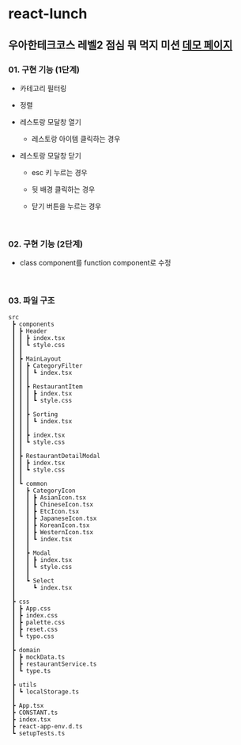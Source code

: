 # react-lunch

## 우아한테크코스 레벨2 점심 뭐 먹지 미션 [데모 페이지](https://suyoungj.github.io/react-lunch/)

### 01. 구현 기능 (1단계)

- 카테고리 필터링
- 정렬
- 레스토랑 모달창 열기
  - 레스토랑 아이템 클릭하는 경우
- 레스토랑 모달창 닫기

  - esc 키 누르는 경우
  - 뒷 배경 클릭하는 경우
  - 닫기 버튼을 누르는 경우

    <br>

### 02. 구현 기능 (2단계)

- class component를 function component로 수정

    <br>

### 03. 파일 구조

```
src
 ┣ components
 ┃ ┣ Header
 ┃ ┃ ┣ index.tsx
 ┃ ┃ ┗ style.css
 ┃ ┃
 ┃ ┣ MainLayout
 ┃ ┃ ┣ CategoryFilter
 ┃ ┃ ┃ ┗ index.tsx
 ┃ ┃ ┃
 ┃ ┃ ┣ RestaurantItem
 ┃ ┃ ┃ ┣ index.tsx
 ┃ ┃ ┃ ┗ style.css
 ┃ ┃ ┃
 ┃ ┃ ┣ Sorting
 ┃ ┃ ┃ ┗ index.tsx
 ┃ ┃ ┃
 ┃ ┃ ┣ index.tsx
 ┃ ┃ ┗ style.css
 ┃ ┃
 ┃ ┣ RestaurantDetailModal
 ┃ ┃ ┣ index.tsx
 ┃ ┃ ┗ style.css
 ┃ ┃
 ┃ ┗ common
 ┃   ┣ CategoryIcon
 ┃   ┃ ┣ AsianIcon.tsx
 ┃   ┃ ┣ ChineseIcon.tsx
 ┃   ┃ ┣ EtcIcon.tsx
 ┃   ┃ ┣ JapaneseIcon.tsx
 ┃   ┃ ┣ KoreanIcon.tsx
 ┃   ┃ ┣ WesternIcon.tsx
 ┃   ┃ ┗ index.tsx
 ┃   ┃
 ┃   ┣ Modal
 ┃   ┃ ┣ index.tsx
 ┃   ┃ ┗ style.css
 ┃   ┃
 ┃   ┗ Select
 ┃     ┗ index.tsx
 ┃
 ┣ css
 ┃ ┣ App.css
 ┃ ┣ index.css
 ┃ ┣ palette.css
 ┃ ┣ reset.css
 ┃ ┗ typo.css
 ┃
 ┣ domain
 ┃ ┣ mockData.ts
 ┃ ┣ restaurantService.ts
 ┃ ┗ type.ts
 ┃
 ┣ utils
 ┃ ┗ localStorage.ts
 ┃
 ┣ App.tsx
 ┣ CONSTANT.ts
 ┣ index.tsx
 ┣ react-app-env.d.ts
 ┗ setupTests.ts
```
